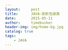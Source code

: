 ```yaml
---
layout:     post
title:      JAVA-剖析包装类
date:       2015-05-11
author:     timebusker
header-img: img/home-bg.jpg
catalog: true
tags:
    - JAVA
---
```


